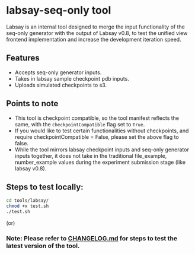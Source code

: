 # labsay-seq-only tool

Labsay is an internal tool designed to merge the input functionality of the seq-only generator with the output of Labsay v0.8, to test the unified view frontend implementation and increase the development iteration speed.

## Features

- Accepts seq-only generator inputs.
- Takes in labsay sample checkpoint pdb inputs.
- Uploads simulated checkpoints to s3.

## Points to note

- This tool is checkpoint compatible, so the tool manifest reflects the same, with the `checkpointCompatible` flag set to `True`. 
- If you would like to test certain functionalities without checkpoints, and require checkpointCompatible = False, please set the above flag to false.
- While the tool mirrors labsay checkpoint inputs and seq-only generator inputs together, it does not take in the traditional file_example, number_example values during the experiment submission stage (like labsay v0.8).

## Steps to test locally:

```bash
cd tools/labsay/
chmod +x test.sh
./test.sh
```
(or)

### Note: Please refer to [CHANGELOG.md](./CHANGELOG.md) for steps to test the latest version of the tool.